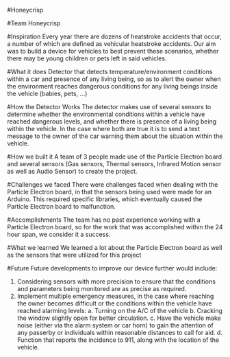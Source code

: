 #Honeycrisp

#Team
Honeycrisp

#Inspiration
Every year there are dozens of heatstroke accidents that occur, a number of which are defined as vehicular heatstroke accidents. Our aim was to build a device for vehicles to best prevent these scenarios, whether there may be young children or pets left in said vehicles. 

#What it does
Detector that detects temperature/environment conditions within a car and presence of any living being, so as to alert the owner when the environment reaches dangerous conditions for any living beings inside the vehicle (babies, pets, ...)

#How the Detector Works
The detector makes use of several sensors to determine whether the environmental conditions within a vehicle have reached dangerous levels, and whether there is presence of a living being within the vehicle. In the case where both are true it is to send a text message to the owner of the car warning them about the situation within the vehicle. 

#How we built it
A team of 3 people made use of the Particle Electron board and several sensors (Gas sensors, Thermal sensors, Infrared Motion sensor as well as Audio Sensor) to create the project. 

#Challenges we faced
There were challenges faced when dealing with the Particle Electron board, in that the sensors being used were made for an Arduino. This required specific libraries, which eventually caused the Particle Electron board to malfunction.  

#Accomplishments
The team has no past experience working with a Particle Electron board, so for the work that was accomplished within the 24 hour span, we consider it a success. 

#What we learned
We learned a lot about the Particle Electron board as well as the sensors that were utilized for this project

#Future
Future developments to improve our device further would include:
1. Considering sensors with more precision to ensure that the conditions and parameters being monitored are as precise as required.
2. Implement multiple emergency measures, in the case where reaching the owner becomes difficult or the conditions within the vehicle 
   have reached alarming levels:
    a. Turning on the A/C of the vehicle
    b. Cracking the window slightly open for better circulation.
    c. Have the vehicle make noise (either via the alarm system or car horn) to gain the attention of any 
        passerby or individuals within reasonable distances to call for aid.
    d. Function that reports the incidence to 911, along with the location of the vehicle. 

